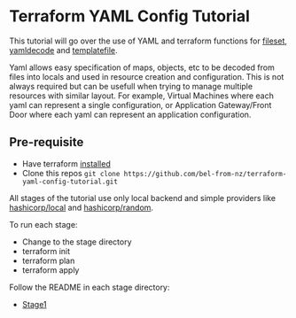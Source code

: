# Terraform YAML Config Tutorial

This tutorial will go over the use of YAML and terraform functions for [fileset](https://developer.hashicorp.com/terraform/language/functions/fileset), [yamldecode](https://developer.hashicorp.com/terraform/language/functions/yamldecode) and [templatefile](https://developer.hashicorp.com/terraform/language/functions/templatefile).

Yaml allows easy specification of maps, objects, etc to be decoded from files into locals and used in resource creation and configuration. This is not always required but can be usefull when trying to manage multiple resources with similar layout. For example, Virtual Machines where each yaml can represent a single configuration, or Application Gateway/Front Door where each yaml can represent an application configuration.

## Pre-requisite

- Have terraform [installed](https://developer.hashicorp.com/terraform/install)
- Clone this repos `git clone https://github.com/bel-from-nz/terraform-yaml-config-tutorial.git`

All stages of the tutorial use only local backend and simple providers like [hashicorp/local](https://registry.terraform.io/providers/hashicorp/local/latest) and [hashicorp/random](https://registry.terraform.io/providers/hashicorp/random/latest).

To run each stage:

- Change to the stage directory
- terraform init
- terraform plan
- terraform apply

Follow the README in each stage directory:

- [Stage1](https://github.com/bel-from-nz/terraform-yaml-config-tutorial/yaml-stage1/README.md)

